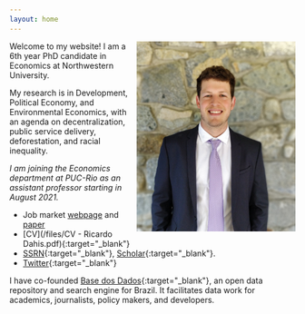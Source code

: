 ```yaml
---
layout: home
---
```


<img src="./files/pictures/profile.jpg" alt="profile" style="width: 280px;" align="right"  />

Welcome to my website! I am a 6th year PhD candidate in Economics at Northwestern University.

My research is in Development, Political Economy, and Environmental Economics, with an agenda on decentralization, public service delivery, deforestation, and racial inequality.

*I am joining the Economics department at PUC-Rio as an assistant professor starting in August 2021.*

- Job market [webpage](https://sites.northwestern.edu/rdahis/) and [paper](http://www.ricardodahis.com/files/papers/Dahis_JMP.pdf)
- [CV](/files/CV - Ricardo Dahis.pdf){:target="_blank"}
- [SSRN](https://ssrn.com/author=2786164){:target="_blank"}, [Scholar](https://scholar.google.com/citations?user=iDi8BA8AAAAJ){:target="_blank"}.
- [Twitter](https://twitter.com/rdahis){:target="_blank"}

I have co-founded [Base dos Dados](http://www.basedosdados.org){:target="_blank"}, an open data repository and search engine for Brazil. It facilitates data work for academics, journalists, policy makers, and developers.
